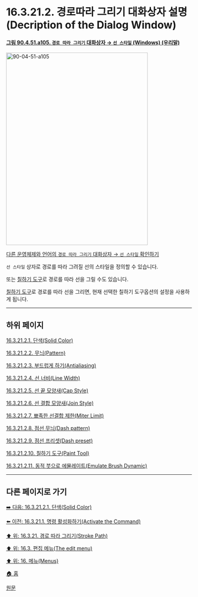 # 16.3.21.2. 경로따라 그리기 대화상자 설명(Decription of the Dialog Window)

<a id="90-04-51-a105"></a>

#### [그림 90.4.51.a105. `경로 따라 그리기` 대화상자 → `선 스타일` (Windows) (우리말)](./90-04-0051-stroke_path.md#90-04-51-a105)
<img width="384" height="522" alt="90-04-51-a105" src="https://github.com/user-attachments/assets/85e08777-3931-4a8b-9305-9edb37f693fa" />

[다른 운영체제와 언어의 `경로 따라 그리기` 대화상자 → `선 스타일` 확인하기](./90-04-0051-stroke_path.md#90-04-51-a106)

`선 스타일` 상자로 경로를 따라 그려질 선의 스타일을 정의할 수 있습니다.

또는 [칠하기 도구](./14-03-00-paint_tools.md)로 경로를 따라 선을 그릴 수도 있습니다.

[칠하기 도구](./14-03-00-paint_tools.md)로 경로를 따라 선을 그리면, 현재 선택한 칠하기 도구옵션의 설정을 사용하게 됩니다.

***

## 하위 페이지

[16.3.21.2.1. 단색(Solid Color)](./16-03-21-02-01-solid_color.md)

[16.3.21.2.2. 무늬(Pattern)](./16-03-21-02-02-pattern.md)

[16.3.21.2.3. 부드럽게 하기(Antialiasing)](./16-03-21-02-03-antialiasing.md)

[16.3.21.2.4. 선 너비(Line Width)](./16-03-21-02-04-line_width.md)

[16.3.21.2.5. 선 끝 모양새(Cap Style)](./16-03-21-02-05-cap_style.md)

[16.3.21.2.6. 선 결합 모양새(Join Style)](./16-03-21-02-06-join_style.md)

[16.3.21.2.7. 뾰족한 선결합 제한(Miter Limit)](./16-03-21-02-07-miter_limit.md)

[16.3.21.2.8. 점선 무늬(Dash pattern)](./16-03-21-02-08-dash_pattern.md)

[16.3.21.2.9. 점선 프리셋(Dash preset)](./16-03-21-02-09-dash_preset.md)

[16.3.21.2.10. 칠하기 도구(Paint Tool)](./16-03-21-02-10-paint_tool.md)

[16.3.21.2.11. 동적 붓으로 에뮬레이트(Emulate Brush Dynamic)](./16-03-21-02-11-emulate_brush_dynamics.md)

***

## 다른 페이지로 가기

[➡️ 다음: 16.3.21.2.1. 단색(Solid Color)](./16-03-21-02-01-solid_color.md)

[⬅️ 이전: 16.3.21.1. 명령 활성화하기(Activate the Command)](./16-03-21-01-activating_the_command.md)

[⬆️ 위: 16.3.21. 경로 따라 그리기(Stroke Path)](./16-03-21-00-stroke-path.md)

[⬆️ 위: 16.3. 편집 메뉴(The edit menu)](./16-03-00-the-edit-menu.md)

[⬆️ 위: 16. 메뉴(Menus)](./16-00-menus.md)

[🏠 홈](./00-home.md)

[원문](https://docs.gimp.org/2.10/ko/gimp-path-stroke.html#idm24185)